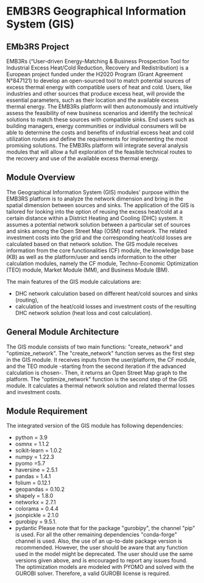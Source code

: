 # EMB3RS Geographical Information System (GIS)
## EMb3RS Project
EMB3Rs (“User-driven Energy-Matching & Business Prospection Tool for Industrial Excess Heat/Cold Reduction, Recovery and Redistribution) is a European project funded under the H2020 Program (Grant Agreement N°847121) to develop an open-sourced tool to match potential sources of excess thermal energy with compatible users of heat and cold.
Users, like industries and other sources that produce excess heat, will provide the essential parameters, such as their location and the available excess thermal energy. The EMB3Rs platform will then autonomously and intuitively assess the feasibility of new business scenarios and identify the technical solutions to match these sources with compatible sinks. End users such as building managers, energy communities or individual consumers will be able to determine the costs and benefits of industrial excess heat and cold utilization routes and define the requirements for implementing the most promising solutions.
The EMB3Rs platform will integrate several analysis modules that will allow a full exploration of the feasible technical routes to the recovery and use of the available excess thermal energy.

## Module Overview
The Geographical Information System (GIS) modules' purpose within the EMB3RS platform is to analyze the network dimension and bring in the spatial dimension between sources and sinks. The application of the GIS is tailored for looking into the option of reusing the excess heat/cold at a certain distance within a District Heating and Cooling (DHC) system. It assumes a potential network solution between a particular set of sources and sinks among the Open Street Map (OSM) road network. The related investment costs into the grid and the corresponding heat/cold losses are calculated based on that network solution.
The GIS module receives information from the core functionalities (CF) module, the knowledge base (KB) as well as the platform/user and sends information to the other calculation modules, namely the CF module, Techno-Economic Optimization (TEO) module, Market Module (MM), and Business Module (BM).

The main features of the GIS module calculations are:
- DHC network calculation based on different heat/cold sources and sinks (routing),
- calculation of the heat/cold losses and investment costs of the resulting DHC network solution (heat loss and cost calculation).

## General Module Architecture
The GIS module consists of two main functions: "create_network" and "optimize_network". 
The "create_network" function serves as the first step in the GIS module. It receives inputs from the user/platform, the CF module, and the TEO module -starting from the second iteration if the advanced calculation is chosen-. Then, it returns an Open Street Map graph to the platform.
The "optimize_network" function is the second step of the GIS module. It calculates a thermal network solution and related thermal losses and investment costs.

## Module Requirement
The integrated version of the GIS module has following dependencies:
-	python = 3.9
-	osmnx = 1.1.2
-	scikit-learn = 1.0.2
-	numpy = 1.22.3
-	pyomo =5.7
-	haversine = 2.5.1
-	pandas = 1.4.1
-	folium = 0.12.1
-	geopandas = 0.10.2
-	shapely = 1.8.0
-	networkx = 2.7.1
-	colorama = 0.4.4
-	jsonpickle = 2.1.0
-	gurobipy = 9.5.1.
-	pydantic 
Please note that for the package "gurobipy", the channel "pip" is used. For all the other remaining dependencies "conda-forge" channel is used. Also, the use of an up-to-date package version is recommended. However, the user should be aware that any function used in the model might be deprecated. The user should use the same versions given above, and is encouraged to report any issues found.
The optimization models are modeled with PYOMO and solved with the GUROBI solver. Therefore, a valid GUROBI license is required.
